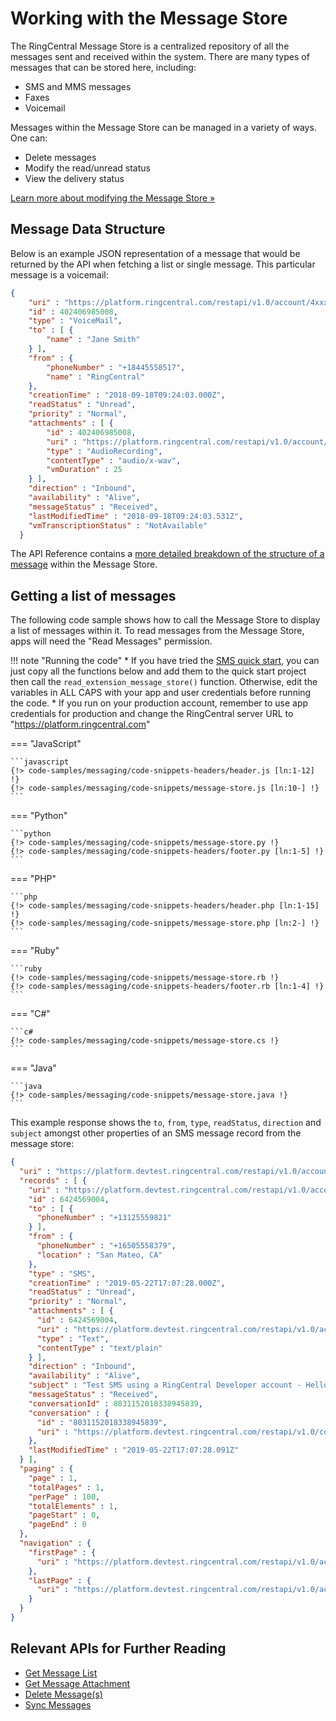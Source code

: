 # Working with the Message Store

The RingCentral Message Store is a centralized repository of all the messages sent and received within the system. There are many types of messages that can be stored here, including:

* SMS and MMS messages
* Faxes
* Voicemail

Messages within the Message Store can be managed in a variety of ways. One can:

* Delete messages
* Modify the read/unread status
* View the delivery status

[Learn more about modifying the Message Store &raquo;](../message-histories)

## Message Data Structure

Below is an example JSON representation of a message that would be returned by the API when fetching a list or single message. This particular message is a voicemail:

```json
{
    "uri" : "https://platform.ringcentral.com/restapi/v1.0/account/4xxx8/extension/4xxx8/message-store/4xxx8",
    "id" : 402406985008,
    "type" : "VoiceMail",
    "to" : [ {
        "name" : "Jane Smith"
    } ],
    "from" : {
        "phoneNumber" : "+18445558517",
        "name" : "RingCentral"
    },
    "creationTime" : "2018-09-18T09:24:03.000Z",
    "readStatus" : "Unread",
    "priority" : "Normal",
    "attachments" : [ {
        "id" : 402406985008,
        "uri" : "https://platform.ringcentral.com/restapi/v1.0/account/4xxx8/extension/4xxx8/message-store/4xxx8/content/4xxx8",
        "type" : "AudioRecording",
        "contentType" : "audio/x-wav",
        "vmDuration" : 25
    } ],
    "direction" : "Inbound",
    "availability" : "Alive",
    "messageStatus" : "Received",
    "lastModifiedTime" : "2018-09-18T09:24:03.531Z",
    "vmTranscriptionStatus" : "NotAvailable"
  }
```

The API Reference contains a [more detailed breakdown of the structure of a message](https://developers.ringcentral.com/api-reference#SMS-and-MMS-listMessages) within the Message Store.

## Getting a list of messages

The following code sample shows how to call the Message Store to display a list of messages within it. To read messages from the Message Store, apps will need the "Read Messages" permission.

!!! note "Running the code"
    * If you have tried the [SMS quick start]((../../quick-start/)), you can just copy all the functions below and add them to the quick start project then call the `read_extension_message_store()` function. Otherwise, edit the variables in ALL CAPS with your app and user credentials before running the code.
    * If you run on your production account, remember to use app credentials for production and change the RingCentral server URL to "https://platform.ringcentral.com"

=== "JavaScript"

    ```javascript
    {!> code-samples/messaging/code-snippets-headers/header.js [ln:1-12] !}
    {!> code-samples/messaging/code-snippets/message-store.js [ln:10-] !}
    ```

=== "Python"

    ```python
    {!> code-samples/messaging/code-snippets/message-store.py !}
    {!> code-samples/messaging/code-snippets-headers/footer.py [ln:1-5] !}
    ```

=== "PHP"

    ```php
    {!> code-samples/messaging/code-snippets-headers/header.php [ln:1-15] !}
    {!> code-samples/messaging/code-snippets/message-store.php [ln:2-] !}
    ```

=== "Ruby"

    ```ruby
    {!> code-samples/messaging/code-snippets/message-store.rb !}
    {!> code-samples/messaging/code-snippets-headers/footer.rb [ln:1-4] !}
    ```

=== "C#"

    ```c#
    {!> code-samples/messaging/code-snippets/message-store.cs !}
    ```

=== "Java"

    ```java
    {!> code-samples/messaging/code-snippets/message-store.java !}
    ```

This example response shows the `to`, `from`, `type`, `readStatus`, `direction` and `subject` amongst other properties of an SMS message record from the message store:

```json hl_lines="6 7 8 9 10 11 12 13 15 23 25"
{
  "uri" : "https://platform.devtest.ringcentral.com/restapi/v1.0/account/178009004/extension/178009004/message-store?messageType=SMS&availability=Alive&dateFrom=2019-05-21T17:54:00.000Z&page=1&perPage=100",
  "records" : [ {
    "uri" : "https://platform.devtest.ringcentral.com/restapi/v1.0/account/178009004/extension/178009004/message-store/6424569004",
    "id" : 6424569004,
    "to" : [ {
      "phoneNumber" : "+13125559821"
    } ],
    "from" : {
      "phoneNumber" : "+16505558379",
      "location" : "San Mateo, CA"
    },
    "type" : "SMS",
    "creationTime" : "2019-05-22T17:07:28.000Z",
    "readStatus" : "Unread",
    "priority" : "Normal",
    "attachments" : [ {
      "id" : 6424569004,
      "uri" : "https://platform.devtest.ringcentral.com/restapi/v1.0/account/178009004/extension/178009004/message-store/6424569004/content/6424569004",
      "type" : "Text",
      "contentType" : "text/plain"
    } ],
    "direction" : "Inbound",
    "availability" : "Alive",
    "subject" : "Test SMS using a RingCentral Developer account - Hello World",
    "messageStatus" : "Received",
    "conversationId" : 8031152018338945839,
    "conversation" : {
      "id" : "8031152018338945839",
      "uri" : "https://platform.devtest.ringcentral.com/restapi/v1.0/conversation/8031152018338945839"
    },
    "lastModifiedTime" : "2019-05-22T17:07:28.091Z"
  } ],
  "paging" : {
    "page" : 1,
    "totalPages" : 1,
    "perPage" : 100,
    "totalElements" : 1,
    "pageStart" : 0,
    "pageEnd" : 0
  },
  "navigation" : {
    "firstPage" : {
      "uri" : "https://platform.devtest.ringcentral.com/restapi/v1.0/account/178009004/extension/178009004/message-store?readStatus=Unread&availability=Alive&dateFrom=2019-05-21T17:54:00.000Z&page=1&perPage=100"
    },
    "lastPage" : {
      "uri" : "https://platform.devtest.ringcentral.com/restapi/v1.0/account/178009004/extension/178009004/message-store?readStatus=Unread&availability=Alive&dateFrom=2019-05-21T17:54:00.000Z&page=1&perPage=100"
    }
  }
}
```

## Relevant APIs for Further Reading

* [Get Message List](https://developers.ringcentral.com/api-reference/Message-Store/listMessages)
* [Get Message Attachment](https://developers.ringcentral.com/api-reference/Message-Store/readMessageContent)
* [Delete Message(s)](https://developers.ringcentral.com/api-reference/Message-Store/deleteMessage)
* [Sync Messages](https://developers.ringcentral.com/api-reference/Message-Store/syncMessages)
